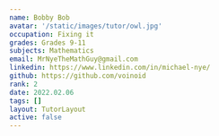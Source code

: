```yaml
---
name: Bobby Bob
avatar: '/static/images/tutor/owl.jpg'
occupation: Fixing it
grades: Grades 9-11
subjects: Mathematics
email: MrNyeTheMathGuy@gmail.com
linkedin: https://www.linkedin.com/in/michael-nye/
github: https://github.com/voinoid
rank: 2
date: 2022.02.06
tags: []
layout: TutorLayout
active: false
---
```

